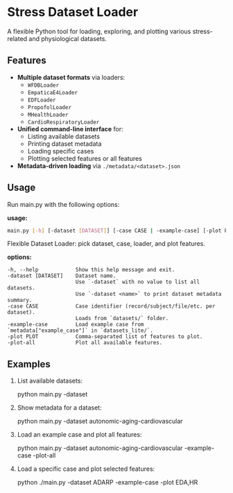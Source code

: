 # Stress Dataset Loader

A flexible Python tool for loading, exploring, and plotting various stress-related and physiological datasets.

## Features

- **Multiple dataset formats** via loaders:
  - `WFDBLoader`
  - `EmpaticaE4Loader`
  - `EDFLoader`
  - `PropofolLoader`
  - `MHealthLoader`
  - `CardioRespiratoryLoader`
- **Unified command-line interface** for:
  - Listing available datasets
  - Printing dataset metadata
  - Loading specific cases
  - Plotting selected features or all features
- **Metadata-driven loading** via `./metadata/<dataset>.json`



## Usage

Run main.py with the following options:

**usage:**  
```bash
main.py [-h] [-dataset [DATASET]] [-case CASE | -example-case] [-plot PLOT] [-plot-all]
```

Flexible Dataset Loader: pick dataset, case, loader, and plot features.

**options:**
```text
-h, --help            Show this help message and exit.
-dataset [DATASET]    Dataset name.
                      Use `-dataset` with no value to list all datasets.
                      Use `-dataset <name>` to print dataset metadata summary.
-case CASE            Case identifier (record/subject/file/etc. per dataset).
                      Loads from `datasets/` folder.
-example-case         Load example case from `metadata["example_case"]` in `datasets_lite/`.
-plot PLOT            Comma-separated list of features to plot.
-plot-all             Plot all available features.
```



## Examples
1.	List available datasets:

    python main.py -dataset

2.	Show metadata for a dataset:
    
    python main.py -dataset autonomic-aging-cardiovascular

3.	Load an example case and plot all features:

    python main.py -dataset autonomic-aging-cardiovascular -example-case -plot-all

4.	Load a specific case and plot selected features:

    python ./main.py -dataset ADARP -example-case -plot EDA,HR
